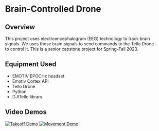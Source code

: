 # Brain-Controlled Drone
## Overview
This project uses electroencephalogram (EEG) technology to track brain signals. We uses these brain signals to send commands to the Tello Drone to control it. This is a senior capstone project for Spring-Fall 2023.

## Equipment Used
* EMOTIV EPOCHx headset
* Emotiv Cortex API
* Tello Drone
* Python
* DJITello library

## Video Demos

[![Takeoff Demo](https://i.imgur.com/QFrzKHd.png)](https://youtube.com/shorts/oqsKRUVTpd4 "Takeoff Demo")
[![Movement Demo](https://i.imgur.com/IThEtBA.png)](https://youtube.com/shorts/L60n676oXj4?feature=share "Movement Demo")

